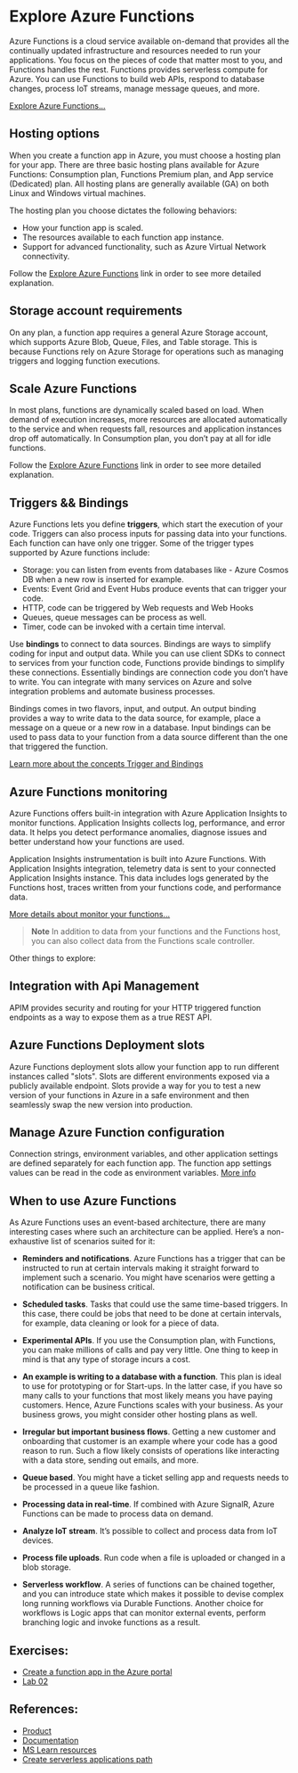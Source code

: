 # Explore Azure Functions
 
 Azure Functions is a cloud service available on-demand that provides all the continually updated infrastructure and resources needed to run your applications. You focus on the pieces of code that matter most to you, and Functions handles the rest. Functions provides serverless compute for Azure. You can use Functions to build web APIs, respond to database changes, process IoT streams, manage message queues, and more.

 [Explore Azure Functions...](https://learn.microsoft.com/en-us/training/modules/explore-azure-functions/1-introduction)

## Hosting options

When you create a function app in Azure, you must choose a hosting plan for your app. There are three basic hosting plans available for Azure Functions: Consumption plan, Functions Premium plan, and App service (Dedicated) plan. All hosting plans are generally available (GA) on both Linux and Windows virtual machines.

The hosting plan you choose dictates the following behaviors:

- How your function app is scaled.
- The resources available to each function app instance.
- Support for advanced functionality, such as Azure Virtual Network connectivity.

Follow the [Explore Azure Functions](#Explore-Azure-Functions) link in order to see more detailed explanation.

## Storage account requirements
On any plan, a function app requires a general Azure Storage account, which supports Azure Blob, Queue, Files, and Table storage. This is because Functions rely on Azure Storage for operations such as managing triggers and logging function executions.

## Scale Azure Functions

In most plans, functions are dynamically scaled based on load. When demand of execution increases, more resources are allocated automatically to the service and when requests fall, resources and application instances drop off automatically. In Consumption plan, you don’t pay at all for idle functions.

Follow the [Explore Azure Functions](#Explore-Azure-Functions) link in order to see more detailed explanation.

## Triggers && Bindings

Azure Functions lets you define **triggers**, which start the execution of your code. Triggers can also process inputs for passing data into your functions. Each function can have only one trigger. Some of the trigger types supported by Azure functions include:

- Storage: you can listen from events from databases like - Azure Cosmos DB when a new row is inserted for example.
- Events: Event Grid and Event Hubs produce events that can trigger your code.
- HTTP, code can be triggered by Web requests and Web Hooks
- Queues, queue messages can be process as well.
- Timer, code can be invoked with a certain time interval.

Use **bindings** to connect to data sources. Bindings are ways to simplify coding for input and output data. While you can use client SDKs to connect to services from your function code, Functions provide bindings to simplify these connections. Essentially bindings are connection code you don’t have to write. You can integrate with many services on Azure and solve integration problems and automate business processes.

Bindings comes in two flavors, input, and output. An output binding provides a way to write data to the data source, for example, place a message on a queue or a new row in a database. Input bindings can be used to pass data to your function from a data source different than the one that triggered the function.

[Learn more about the concepts Trigger and Bindings](https://learn.microsoft.com/en-us/azure/azure-functions/functions-triggers-bindings)

## Azure Functions monitoring

Azure Functions offers built-in integration with Azure Application Insights to monitor functions. Application Insights collects log, performance, and error data. It helps you detect performance anomalies, diagnose issues and better understand how your functions are used.

Application Insights instrumentation is built into Azure Functions. With Application Insights integration, telemetry data is sent to your connected Application Insights instance. This data includes logs generated by the Functions host, traces written from your functions code, and performance data.

[More details about monitor your functions...](https://learn.microsoft.com/en-us/azure/azure-functions/functions-monitoring)

> **Note**
> In addition to data from your functions and the Functions host, you can also collect data from the Functions scale controller.

Other things to explore:

## Integration with Api Management
APIM provides security and routing for your HTTP triggered function endpoints as a way to expose them as a true REST API.

## Azure Functions Deployment slots
Azure Functions deployment slots allow your function app to run different instances called "slots". Slots are different environments exposed via a publicly available endpoint. Slots provide a way for you to test a new version of your functions in Azure in a safe environment and then seamlessly swap the new version into production.

## Manage Azure Function configuration
Connection strings, environment variables, and other application settings are defined separately for each function app. The function app settings values can be read in the code as environment variables. [More info](https://learn.microsoft.com/en-us/azure/azure-functions/functions-how-to-use-azure-function-app-settings?tabs=portal)

## When to use Azure Functions

As Azure Functions uses an event-based architecture, there are many interesting cases where such an architecture can be applied. Here’s a non-exhaustive list of scenarios suited for it:

- **Reminders and notifications**. Azure Functions has a trigger that can be instructed to run at certain intervals making it straight forward to implement such a scenario. You might have scenarios were getting a notification can be business critical.

- **Scheduled tasks**. Tasks that could use the same time-based triggers. In this case, there could be jobs that need to be done at certain intervals, for example, data cleaning or look for a piece of data.

- **Experimental APIs**. If you use the Consumption plan, with Functions, you can make millions of calls and pay very little. One thing to keep in mind is that any type of storage incurs a cost.

- **An example is writing to a database with a function**. This plan is ideal to use for prototyping or for Start-ups. In the latter case, if you have so many calls to your functions that most likely means you have paying customers. Hence, Azure Functions scales with your business. As your business grows, you might consider other hosting plans as well.

- **Irregular but important business flows**. Getting a new customer and onboarding that customer is an example where your code has a good reason to run. Such a flow likely consists of operations like interacting with a data store, sending out emails, and more.

- **Queue based**. You might have a ticket selling app and requests needs to be processed in a queue like fashion.

- **Processing data in real-time**. If combined with Azure SignalR, Azure Functions can be made to process data on demand.

- **Analyze IoT stream**. It’s possible to collect and process data from IoT devices.

- **Process file uploads**. Run code when a file is uploaded or changed in a blob storage.

- **Serverless workflow**. A series of functions can be chained together, and you can introduce state which makes it possible to devise complex long running workflows via Durable Functions. Another choice for workflows is Logic apps that can monitor external events, perform branching logic and invoke functions as a result.

## Exercises:
- [Create a function app in the Azure portal](https://learn.microsoft.com/en-us/training/modules/create-serverless-logic-with-azure-functions/3-create-an-azure-functions-app-in-the-azure-portal?source=learn&pivots=javascript) 
- [Lab 02](https://microsoftlearning.github.io/AZ-204-DevelopingSolutionsforMicrosoftAzure/Instructions/Labs/AZ-204_lab_02.html) 


## References:
- [Product](https://azure.microsoft.com/en-us/products/functions/)
- [Documentation](https://learn.microsoft.com/es-es/azure/azure-functions/)
- [MS Learn resources](https://learn.microsoft.com/en-us/training/browse/?expanded=azure&products=azure-functions)
- [Create serverless applications path](https://learn.microsoft.com/en-us/training/paths/create-serverless-applications/)